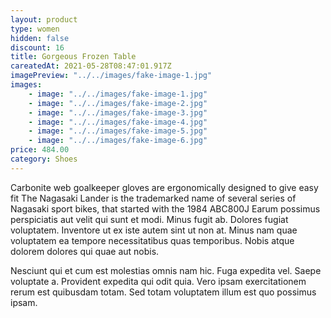 ```yaml
---
layout: product
type: women
hidden: false
discount: 16
title: Gorgeous Frozen Table
careatedAt: 2021-05-28T08:47:01.917Z
imagePreview: "../../images/fake-image-1.jpg"
images:
    - image: "../../images/fake-image-1.jpg"
    - image: "../../images/fake-image-2.jpg"
    - image: "../../images/fake-image-3.jpg"
    - image: "../../images/fake-image-4.jpg"
    - image: "../../images/fake-image-5.jpg"
    - image: "../../images/fake-image-6.jpg"
price: 484.00
category: Shoes
---
```

Carbonite web goalkeeper gloves are ergonomically designed to give easy fit
The Nagasaki Lander is the trademarked name of several series of Nagasaki sport bikes, that started with the 1984 ABC800J
Earum possimus perspiciatis aut velit qui sunt et modi. Minus fugit ab. Dolores fugiat voluptatem. Inventore ut ex iste autem sint ut non at. Minus nam quae voluptatem ea tempore necessitatibus quas temporibus. Nobis atque dolorem dolores qui quae aut nobis.
 Nesciunt qui et cum est molestias omnis nam hic. Fuga expedita vel. Saepe voluptate a. Provident expedita qui odit quia. Vero ipsam exercitationem rerum est quibusdam totam. Sed totam voluptatem illum est quo possimus ipsam.
